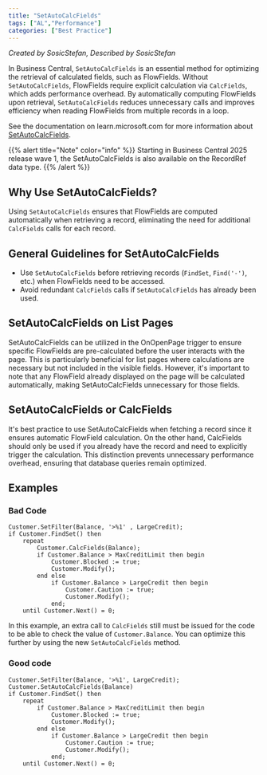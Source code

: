 ```yaml
---
title: "SetAutoCalcFields"
tags: ["AL","Performance"]
categories: ["Best Practice"]
---
```


_Created by SosicStefan, Described by SosicStefan_

In Business Central, `SetAutoCalcFields` is an essential method for optimizing the retrieval of calculated fields, such as FlowFields. Without `SetAutoCalcFields`, FlowFields require explicit calculation via `CalcFields`, which adds performance overhead. By automatically computing FlowFields upon retrieval, `SetAutoCalcFields` reduces unnecessary calls and improves efficiency when reading FlowFields from multiple records in a loop.

See the documentation on learn.microsoft.com for more information about [SetAutoCalcFields](https://learn.microsoft.com/en-us/dynamics365/business-central/dev-itpro/developer/methods-auto/record/record-setautocalcfields-method).

{{% alert title="Note" color="info" %}}
Starting in Business Central 2025 release wave 1, the SetAutoCalcFields is also available on the RecordRef data type.
{{% /alert %}}

## Why Use SetAutoCalcFields?

Using `SetAutoCalcFields` ensures that FlowFields are computed automatically when retrieving a record, eliminating the need for additional `CalcFields` calls for each record.

## General Guidelines for SetAutoCalcFields

- Use `SetAutoCalcFields` before retrieving records (`FindSet`, `Find('-')`, etc.) when FlowFields need to be accessed.
- Avoid redundant `CalcFields` calls if `SetAutoCalcFields` has already been used.

## SetAutoCalcFields on List Pages
SetAutoCalcFields can be utilized in the OnOpenPage trigger to ensure specific FlowFields are pre-calculated before the user interacts with the page. This is particularly beneficial for list pages where calculations are necessary but not included in the visible fields. However, it's important to note that any FlowField already displayed on the page will be calculated automatically, making SetAutoCalcFields unnecessary for those fields.

## SetAutoCalcFields or CalcFields
It's best practice to use SetAutoCalcFields when fetching a record since it ensures automatic FlowField calculation. On the other hand, CalcFields should only be used if you already have the record and need to explicitly trigger the calculation. This distinction prevents unnecessary performance overhead, ensuring that database queries remain optimized.


## Examples
### Bad Code

```AL
Customer.SetFilter(Balance, '>%1' , LargeCredit);   
if Customer.FindSet() then 
    repeat  
        Customer.CalcFields(Balance);  
        if Customer.Balance > MaxCreditLimit then begin   
            Customer.Blocked := true;   
            Customer.Modify();   
        end else 
            if Customer.Balance > LargeCredit then begin   
                Customer.Caution := true;   
                Customer.Modify();   
            end;   
    until Customer.Next() = 0;
```

In this example, an extra call to `CalcFields` still must be issued for the code to be able to check the value of `Customer.Balance`. You can optimize this further by using the new `SetAutoCalcFields` method.

### Good code

```AL
Customer.SetFilter(Balance, '>%1', LargeCredit);   
Customer.SetAutoCalcFields(Balance)   
if Customer.FindSet() then 
    repeat   
        if Customer.Balance > MaxCreditLimit then begin   
            Customer.Blocked := true;   
            Customer.Modify();   
        end else 
            if Customer.Balance > LargeCredit then begin   
                Customer.Caution := true;   
                Customer.Modify();   
            end;   
    until Customer.Next() = 0;
```


